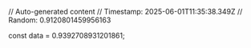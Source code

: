 // Auto-generated content
// Timestamp: 2025-06-01T11:35:38.349Z
// Random: 0.9120801459956163

const data = 0.9392708931201861;
